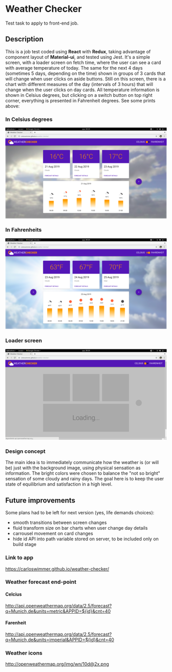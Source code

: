 # Weather Checker
Test task to apply to front-end job.

## Description
This is a job test coded using **React** with **Redux**, taking advantage of component layout of **Material-ui**, and tested using Jest.
It's a simple screen, with a loader screen on fetch time, where the user can see a card with average temperature of today. 
The same for the next 4 days (sometimes 5 days, depending on the time) shown in groups of 3 cards that will change when user clicks on aside buttons. 
Still on this screen, there is a chart with different measures of the day (intervals of 3 hours) that will change when the user clicks on day cards. 
All temperature information is shown in Celsius degrees, but clicking on a switch button on top right corner, everything is presented in Fahrenheit degrees. 
See some prints above:

### In Celsius degrees
![screen with celsius degrees](https://raw.githubusercontent.com/carloswimmer/weather-checker/master/screen_shots/celsius.png) 

### In Fahrenheits
![screen with fahrenheit degrees](https://raw.githubusercontent.com/carloswimmer/weather-checker/master/screen_shots/fahrenheit.png) 

### Loader screen
![screen while loading data](https://raw.githubusercontent.com/carloswimmer/weather-checker/master/screen_shots/loader.png) 

### Design concept
The main idea is to immediately communicate how the weather is (or will be) just with the background image, using physical sensation as information. The bright colors were chosen to balance the "not so bright" sensation of some cloudy and rainy days. The goal here is to keep the user state of equilibrium and satisfaction in a high level.

## Future improvements
Some plans had to be left for next version (yes, life demands choices):
* smooth transitions between screen changes
* fluid transform size on bar charts when user change day details
* carrousel movement on card changes
* hide id API into path variable stored on server, to be included only on build stage

### Link to app
https://carloswimmer.github.io/weather-checker/

### Weather forecast end-point

#### Celcius
http://api.openweathermap.org/data/2.5/forecast?q=Munich,de&units=metric&APPID=${id}&cnt=40

#### Farenheit
http://api.openweathermap.org/data/2.5/forecast?q=Munich,de&units=imperial&APPID=${id}&cnt=40

### Weather icons
http://openweathermap.org/img/wn/10d@2x.png
